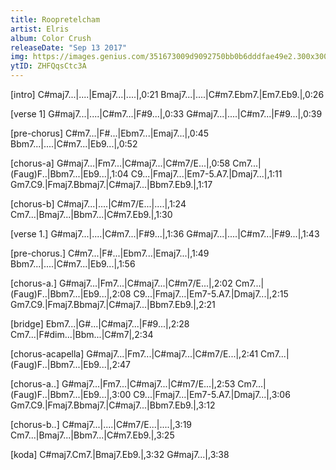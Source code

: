 ```yaml
---
title: Roopretelcham
artist: Elris
album: Color Crush
releaseDate: "Sep 13 2017"
img: https://images.genius.com/351673009d9092750bb0b6dddfae49e2.300x300x1.png
ytID: ZHFQqsCtc3A
---
```


[intro]
C#maj7...|....|Emaj7...|....|,0:21
Bmaj7...|....|C#m7.Ebm7.|Em7.Eb9.|,0:26

[verse 1]
G#maj7...|....|C#m7...|F#9...|,0:33
G#maj7...|....|C#m7...|F#9...|,0:39

[pre-chorus] 
C#m7...|F#...|Ebm7...|Emaj7...|,0:45
Bbm7...|....|C#m7...|Eb9...|,0:52

[chorus-a]
G#maj7...|Fm7...|C#maj7...|C#m7/E...|,0:58
Cm7...|(Faug)F..|Bbm7...|Eb9...|,1:04
C9...|Fmaj7...|Em7-5.A7.|Dmaj7...|,1:11
Gm7.C9.|Fmaj7.Bbmaj7.|C#maj7...|Bbm7.Eb9.|,1:17

[chorus-b]
C#maj7...|....|C#m7/E...|....|,1:24
Cm7...|Bmaj7...|Bbm7...|C#m7.Eb9.|,1:30

[verse 1.]
G#maj7...|....|C#m7...|F#9...|,1:36
G#maj7...|....|C#m7...|F#9...|,1:43

[pre-chorus.] 
C#m7...|F#...|Ebm7...|Emaj7...|,1:49
Bbm7...|....|C#m7...|Eb9...|,1:56

[chorus-a.]
G#maj7...|Fm7...|C#maj7...|C#m7/E...|,2:02
Cm7...|(Faug)F..|Bbm7...|Eb9...|,2:08
C9...|Fmaj7...|Em7-5.A7.|Dmaj7...|,2:15
Gm7.C9.|Fmaj7.Bbmaj7.|C#maj7...|Bbm7.Eb9.|,2:21

[bridge]
Ebm7...|G#...|C#maj7...|F#9...|,2:28
Cm7...|F#dim...|Bbm...|C#m7|,2:34

[chorus-acapella]
G#maj7...|Fm7...|C#maj7...|C#m7/E...|,2:41
Cm7...|(Faug)F..|Bbm7...|Eb9...|,2:47

[chorus-a..]
G#maj7...|Fm7...|C#maj7...|C#m7/E...|,2:53
Cm7...|(Faug)F..|Bbm7...|Eb9...|,3:00
C9...|Fmaj7...|Em7-5.A7.|Dmaj7...|,3:06
Gm7.C9.|Fmaj7.Bbmaj7.|C#maj7...|Bbm7.Eb9.|,3:12

[chorus-b..]
C#maj7...|....|C#m7/E...|....|,3:19
Cm7...|Bmaj7...|Bbm7...|C#m7.Eb9.|,3:25

[koda]
C#maj7.Cm7.|Bmaj7.Eb9.|,3:32
G#maj7...|,3:38
